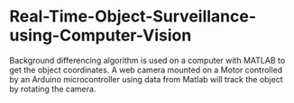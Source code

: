 Real-Time-Object-Surveillance-using-Computer-Vision
===================================================

Background differencing algorithm is used on a computer with MATLAB to get the object coordinates. A web camera mounted on a Motor controlled by an Arduino microcontroller using data from Matlab will track the object by rotating the camera.
